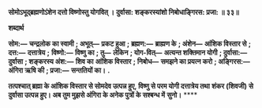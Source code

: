 **सोमोऽभूद्ब्रह्मणोऽंशेन दत्तो विष्णोस्तु योगवित् ।** **दुर्वासा: शङ्करस्यांशो निबोधाङ्गिरस: प्रजा: ॥ ३३॥** 

**शब्दार्थ** 

**सोम:—** **चन्द्रलोक का स्वामी** **; अभूत्—** **प्रकट हुआ** **; ब्रह्मण:—** **ब्राह्मण के** **; अंशेन—** **आंशिक विस्तार से** **; दत्त:—** **दत्तात्रेय** **;** **विष्णो:—** **विष्णु का** **; तु—** **लेकिन** **; योग-वित्—** **अत्यन्त शक्तिमान योगी** **; दुर्वासा:—** **दुर्वासा** **; शङ्करस्य अंश:—** **शिव का** **आंशिक विस्तार** **; निबोध—** **समझने का प्रयत्न करो** **; अङ्गिरस:—** **अंगिरा ऋषि की** **; प्रजा:—** **सन्ततियों का।** **.** 

**तत्पश्चात् ब्रह्मा के आंशिक विस्तार से सोमदेव उत्पन्न हुए, विष्णु से परम योगी दत्तात्रेय तथा** **शंकर (शिवजी) से दुर्वासा उत्पन्न हुए। अब तुम मुझसे अंगिरा के अनेक पुत्रों के सश्बन्ध में** **सुनो।** **** 